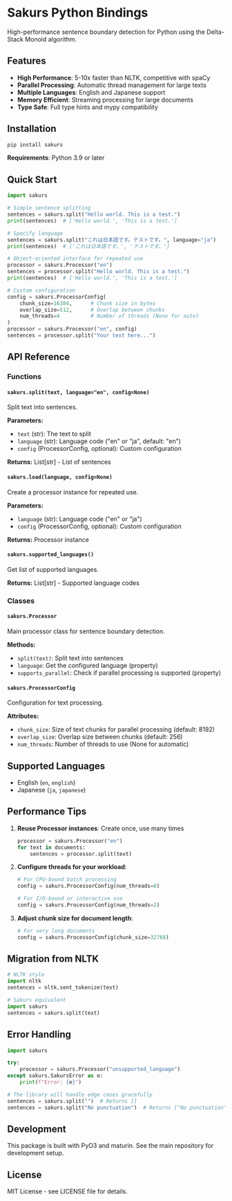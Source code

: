 # Sakurs Python Bindings

High-performance sentence boundary detection for Python using the Delta-Stack Monoid algorithm.

## Features

- **High Performance**: 5-10x faster than NLTK, competitive with spaCy
- **Parallel Processing**: Automatic thread management for large texts
- **Multiple Languages**: English and Japanese support
- **Memory Efficient**: Streaming processing for large documents
- **Type Safe**: Full type hints and mypy compatibility

## Installation

```bash
pip install sakurs
```

**Requirements**: Python 3.9 or later

## Quick Start

```python
import sakurs

# Simple sentence splitting
sentences = sakurs.split("Hello world. This is a test.")
print(sentences)  # ['Hello world.', 'This is a test.']

# Specify language
sentences = sakurs.split("これは日本語です。テストです。", language="ja")
print(sentences)  # ['これは日本語です。', 'テストです。']

# Object-oriented interface for repeated use
processor = sakurs.Processor("en")
sentences = processor.split("Hello world. This is a test.")
print(sentences)  # ['Hello world.', 'This is a test.']

# Custom configuration
config = sakurs.ProcessorConfig(
    chunk_size=16384,      # Chunk size in bytes
    overlap_size=512,      # Overlap between chunks
    num_threads=4          # Number of threads (None for auto)
)
processor = sakurs.Processor("en", config)
sentences = processor.split("Your text here...")
```

## API Reference

### Functions

#### `sakurs.split(text, language="en", config=None)`
Split text into sentences.

**Parameters:**
- `text` (str): The text to split
- `language` (str): Language code ("en" or "ja", default: "en")
- `config` (ProcessorConfig, optional): Custom configuration

**Returns:** List[str] - List of sentences

#### `sakurs.load(language, config=None)`
Create a processor instance for repeated use.

**Parameters:**
- `language` (str): Language code ("en" or "ja")
- `config` (ProcessorConfig, optional): Custom configuration

**Returns:** Processor instance

#### `sakurs.supported_languages()`
Get list of supported languages.

**Returns:** List[str] - Supported language codes

### Classes

#### `sakurs.Processor`
Main processor class for sentence boundary detection.

**Methods:**
- `split(text)`: Split text into sentences
- `language`: Get the configured language (property)
- `supports_parallel`: Check if parallel processing is supported (property)

#### `sakurs.ProcessorConfig`
Configuration for text processing.

**Attributes:**
- `chunk_size`: Size of text chunks for parallel processing (default: 8192)
- `overlap_size`: Overlap size between chunks (default: 256)
- `num_threads`: Number of threads to use (None for automatic)

## Supported Languages

- English (`en`, `english`)
- Japanese (`ja`, `japanese`)

## Performance Tips

1. **Reuse Processor instances**: Create once, use many times
   ```python
   processor = sakurs.Processor("en")
   for text in documents:
       sentences = processor.split(text)
   ```

2. **Configure threads for your workload**: 
   ```python
   # For CPU-bound batch processing
   config = sakurs.ProcessorConfig(num_threads=8)
   
   # For I/O-bound or interactive use
   config = sakurs.ProcessorConfig(num_threads=2)
   ```

3. **Adjust chunk size for document length**:
   ```python
   # For very long documents
   config = sakurs.ProcessorConfig(chunk_size=32768)
   ```

## Migration from NLTK

```python
# NLTK style
import nltk
sentences = nltk.sent_tokenize(text)

# Sakurs equivalent
import sakurs
sentences = sakurs.split(text)
```

## Error Handling

```python
import sakurs

try:
    processor = sakurs.Processor("unsupported_language")
except sakurs.SakursError as e:
    print(f"Error: {e}")

# The library will handle edge cases gracefully
sentences = sakurs.split("")  # Returns []
sentences = sakurs.split("No punctuation")  # Returns ["No punctuation"]
```

## Development

This package is built with PyO3 and maturin. See the main repository for development setup.

## License

MIT License - see LICENSE file for details.